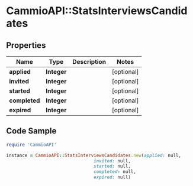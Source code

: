 # CammioAPI::StatsInterviewsCandidates

## Properties

Name | Type | Description | Notes
------------ | ------------- | ------------- | -------------
**applied** | **Integer** |  | [optional] 
**invited** | **Integer** |  | [optional] 
**started** | **Integer** |  | [optional] 
**completed** | **Integer** |  | [optional] 
**expired** | **Integer** |  | [optional] 

## Code Sample

```ruby
require 'CammioAPI'

instance = CammioAPI::StatsInterviewsCandidates.new(applied: null,
                                 invited: null,
                                 started: null,
                                 completed: null,
                                 expired: null)
```


